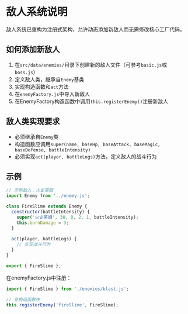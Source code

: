# 敌人系统说明

敌人系统已重构为注册式架构，允许动态添加新敌人而无需修改核心工厂代码。

## 如何添加新敌人

1. 在`src/data/enemies/`目录下创建新的敌人文件（可参考`basic.js`或`boss.js`）
2. 定义敌人类，继承自`Enemy`基类
3. 实现构造函数和`act`方法
4. 在`enemyFactory.js`中导入新敌人
5. 在EnemyFactory构造函数中调用`this.registerEnemy()`注册新敌人

## 敌人类实现要求

- 必须继承自`Enemy`类
- 构造函数应调用`super(name, baseHp, baseAttack, baseMagic, baseDefense, battleIntensity)`
- 必须实现`act(player, battleLogs)`方法，定义敌人的战斗行为

## 示例

```javascript
// 示例敌人：火史莱姆
import Enemy from '../enemy.js';

class FireSlime extends Enemy {
  constructor(battleIntensity) {
    super('火史莱姆', 30, 8, 2, 1, battleIntensity);
    this.burnDamage = 3;
  }
  
  act(player, battleLogs) {
    // 实现战斗行为
  }
}

export { FireSlime };
```

在enemyFactory.js中注册：

```javascript
import { FireSlime } from './enemies/blast.js';

// 在构造函数中
this.registerEnemy('fireSlime', FireSlime);
```